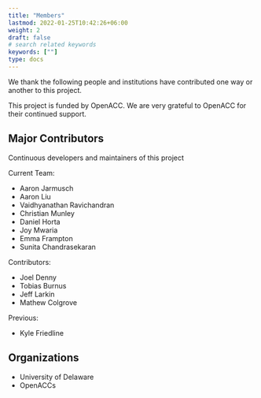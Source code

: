```yaml
---
title: "Members"
lastmod: 2022-01-25T10:42:26+06:00
weight: 2
draft: false
# search related keywords
keywords: [""]
type: docs
---
```


We thank the following people and institutions have contributed one way or another to this project.

This project is funded by OpenACC. We are very grateful to OpenACC for their continued support.

## Major Contributors
Continuous developers and maintainers of this project

Current Team:
* Aaron Jarmusch
* Aaron Liu
* Vaidhyanathan Ravichandran
* Christian Munley
* Daniel Horta
* Joy Mwaria
* Emma Frampton
* Sunita Chandrasekaran

Contributors:
* Joel Denny
* Tobias Burnus
* Jeff Larkin
* Mathew Colgrove

Previous:
* Kyle Friedline

## Organizations

* University of Delaware
* OpenACCs